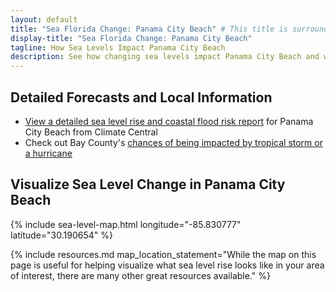 ```yaml
---
layout: default
title: "Sea Florida Change: Panama City Beach" # This title is surrounded by quotation marks as it contains a colon.
display-title: "Sea Florida Change: Panama City Beach"
tagline: How Sea Levels Impact Panama City Beach
description: See how changing sea levels impact Panama City Beach and what its future holds.
---
```


## Detailed Forecasts and Local Information

 - [View a detailed sea level rise and coastal flood risk report](/downloads/panama-city-beach/local-report-from-climate-central.pdf) for Panama City Beach from Climate Central
 - Check out Bay County's [chances of being impacted by tropical storm or a hurricane](https://tropical.colostate.edu/resources.html)

## Visualize Sea Level Change in Panama City Beach

{% include sea-level-map.html longitude="-85.830777" latitude="30.190654" %}

{% include resources.md map_location_statement="While the map on this page is useful for helping visualize what sea level rise looks like in your area of interest, there are many other great resources available." %}